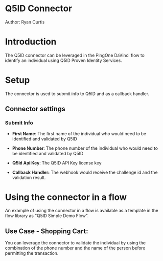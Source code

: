 # Q5ID Connector


Author: Ryan Curtis 


# Introduction

The Q5ID connector can be leveraged in the PingOne DaVinci flow to identify an individual using Q5ID Proven Identity Services.


# Setup

The connector is used to submit info to Q5ID and as a callback handler.

## Connector settings

### Submit Info

- **First Name**:
The first name of the individual who would need to be identified and validated by Q5ID

- **Phone Number**:
The phone number of the individual who would need to be identified and validated by Q5ID

- **Q5Id Api Key**:
The Q5ID API Key license key 

- **Callback Handler:**
The webhook would receive the challenge id and the validation result.

# Using the connector in a flow

An example of using the connector in a flow is available as a template in the flow library as "Q5ID Simple Demo Flow".


## Use Case - Shopping Cart:

You can leverage the connector to validate the individual by using the combination of the phone number and the name of the person before permitting the transaction.
